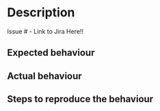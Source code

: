 # Description

Issue # - Link to Jira Here!!

## Expected behaviour

## Actual behaviour

## Steps to reproduce the behaviour
